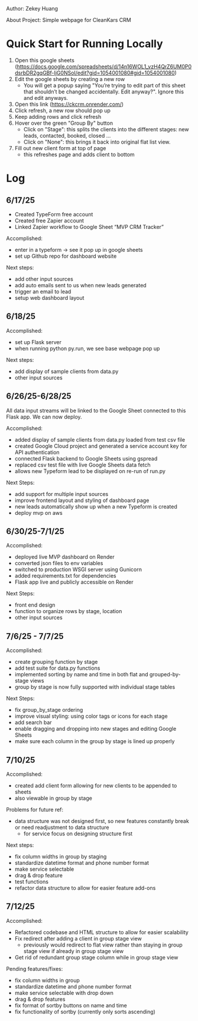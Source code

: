 Author: Zekey Huang

About Project: Simple webpage for CleanKars CRM 

# Quick Start for Running Locally

1. Open this google sheets (https://docs.google.com/spreadsheets/d/14n16WOL1_vzH4QrZ6UM0P0dsrbDR2gqGBf-IjG0NSoI/edit?gid=1054001080#gid=1054001080)
2. Edit the google sheets by creating a new row
    - You will get a popup saying "You’re trying to edit part of this sheet that shouldn’t be changed accidentally. Edit anyway?". Ignore this and edit anyways. 
3. Open this link (https://ckcrm.onrender.com/)
4. Click refresh, a new row should pop up
5. Keep adding rows and click refresh
6. Hover over the green "Group By" button
    - Click on "Stage": this splits the clients into the different stages: new leads, contacted, booked, closed ... 
    - Click on "None": this brings it back into original flat list view. 
7. Fill out new client form at top of page
    - this refreshes page and adds client to bottom



# Log

## 6/17/25

- Created TypeForm free account
- Created free Zapier account
- Linked Zapier workflow to Google Sheet “MVP CRM Tracker”

Accomplished:
- enter in a typeform -> see it pop up in google sheets 
- set up Github repo for dashboard website

Next steps:
- add other input sources
- add auto emails sent to us when new leads generated 
- trigger an email to lead
- setup web dashboard layout



## 6/18/25

Accomplished: 
- set up Flask server
- when running python py.run, we see base webpage pop up

Next steps:
- add display of sample clients from data.py 
- other input sources



## 6/26/25-6/28/25

All data input streams will be linked to the Google Sheet connected to this Flask app. We can now deploy. 

Accomplished:
- added display of sample clients from data.py loaded from test csv file
- created Google Cloud project and generated a service account key for API authentication
- connected Flask backend to Google Sheets using gspread
- replaced csv test file with live Google Sheets data fetch
- allows new Typeform lead to be displayed on re-run of run.py

Next Steps:
- add support for multiple input sources
- improve frontend layout and styling of dashboard page
- new leads automatically show up when a new Typeform is created
- deploy mvp on aws



## 6/30/25-7/1/25

Accomplished: 
- deployed live MVP dashboard on Render
- converted json files to env variables
- switched to production WSGI server using Gunicorn
- added requirements.txt for dependencies
- Flask app live and publicly accessible on Render

Next Steps:
- front end design
- function to organize rows by stage, location
- other input sources



## 7/6/25 - 7/7/25

Accomplished:
- create grouping function by stage 
- add test suite for data.py functions
- implemented sorting by name and time in both flat and grouped-by-stage views
- group by stage is now fully supported with individual stage tables

Next Steps:
- fix group_by_stage ordering 
- improve visual styling: using color tags or icons for each stage
- add search bar
- enable dragging and dropping into new stages and editing Google Sheets
- make sure each column in the group by stage is lined up properly



## 7/10/25

Accomplished: 
- created add client form allowing for new clients to be appended to sheets
- also viewable in group by stage

Problems for future ref: 
- data structure was not designed first, so new features constantly break or need readjustment to data structure
    - for service focus on designing structure first

Next steps:
- fix column widths in group by staging
- standardize datetime format and phone number format
- make service selectable
- drag & drop feature
- test functions
- refactor data structure to allow for easier feature add-ons



## 7/12/25

Accomplished:
- Refactored codebase and HTML structure to allow for easier scalability
- Fix redirect after adding a client in group stage view
    - previously would redirect to flat view rather than staying in group stage view if already in group stage view
- Get rid of redundant group stage column while in group stage view

Pending features/fixes: 
- fix column widths in group
- standardize datetime and phone number format
- make service selectable with drop down
- drag & drop features
- fix format of sortby buttons on name and time
- fix functionality of sortby (currently only sorts ascending)